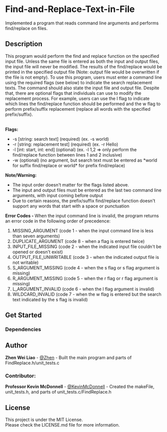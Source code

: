 # Find-and-Replace-Text-in-File
Implemented a program that reads command line arguments and performs find/replace on files.

<h2>Description</h2>
This program would perform the find and replace function on the specified input file. Unless the same file is entered as both the input and output files, the input file will never be modified. The results of the find/replace would be printed in the specified output file (Note: output file would be overwritten if the file is not empty). To use this program, users must enter a command line using the required flags (see below) to indicate the search replacement texts. The command should also state the input file and output file. Despite that, there are optional flags that individuals can use to modify the replacement process. For example, users can use the l flag to indicate which lines the find/replace function should be performed and the w flag to perform prefix/suffix replacement (replace all words with the specified prefix/suffix). 
<br><br>

<b>Flags:</b>
<ul>
    <li>-s [string: search text] (required) (ex. -s world)</li>
    <li>-r [string: replacement test] (required) (ex. -r Hello)</li>
    <li>-l [int: start, int: end] (optional) (ex. -l 1,2 => only perform the find/replace function between lines 1 and 2 inclusive)</li>
    <li>-w (optional) (no argument, but search text must be entered as *world for suffix find/replace or world* for prefix find/replace)</li>
</ul>

<b>Note/Warning:</b>
<ul>
  <li>The input order doesn't matter for the flags listed above.</li>
  <li>The input and output files must be entered as the last two command line arguments, with input coming before output</li>
  <li>Due to certain reasons, the prefix/suffix find/replace function doesn't support any words that start with a space or punctuation</li>
</ul>

<b>Error Codes - </b>When the input command line is invalid, the program returns an error code in the following order of precedence:
<ol>
  <li>MISSING_ARGUMENT (code 1 - when the input command line is less than seven arguments)</li>
  <li>DUPLICATE_ARGUMENT (code 8 - when a flag is entered twice)</li> 
  <li>INPUT_FILE_MISSING (code 2 - when the indicated input file couldn't be opened or doesn't exist)</li>
  <li>OUTPUT_FILE_UNWRITABLE (code 3 - when the indicated output file is not writable)</li>
  <li>S_ARGUMENT_MISSING (code 4 - when the s flag or s flag argument is missing)</li>
  <li>R_ARGUMENT_MISSING (code 5 - when the r flag or r flag argument is missing)</li>
  <li>L_ARGUMENT_INVALID (code 6 - when the l flag argument is invalid)</li>
  <li>WILDCARD_INVALID (code 7 - when the w flag is entered but the search text indicated by the s flag is invalid)</li>
</ol>
<h2>Get Started</h2>
<h3>Dependencies</h3>


<h2>Author</h2>
<strong>Zhen Wei Liao</strong> - <a href="www.linkedin.com/in/zhenwei-liao-148baa273">@Zhen</a> - Built the main program and parts of FindReplace.h/unit_tests.c
<h3>Contributor:</h3>
<strong>Professor Kevin McDonnell</strong> - <a href="https://www.cs.stonybrook.edu/people/faculty/KevinMcDonnell">@KevinMcDonnell</a> - Created the makeFile, unit_tests.h, and parts of unit_tests.c/FindReplace.h
<h2>License</h2>
This project is under the MIT License. <br>Please check the LICENSE.md file for more information.
